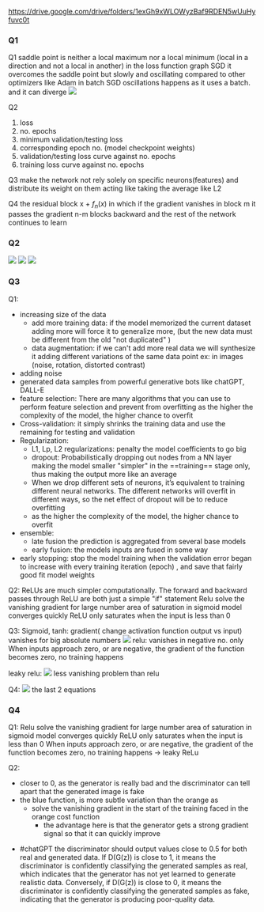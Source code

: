 https://drive.google.com/drive/folders/1exGh9xWLOWyzBaf9RDEN5wUuHyfuvc0t

### Q1
Q1
saddle point is neither a local maximum nor a local minimum (local in a direction and not a local in another) in the loss function graph
SGD it overcomes the saddle point but slowly and oscillating  compared to other optimizers like Adam 
in batch SGD oscillations happens as it uses a batch. and it can diverge
![](attachment/d811c90aad25160d5e22414ed6755423.png)

Q2
1) loss
2) no. epochs
3) minimum validation/testing  loss
4) corresponding epoch no. (model checkpoint weights)
5) validation/testing loss curve against no. epochs 
6) training loss curve against no. epochs 

Q3
make the network not rely solely on specific neurons(features) and distribute its weight on them acting like taking the average like L2

Q4 
the residual block x + $f_{n}(x)$
in which if the gradient vanishes in block m it passes the gradient n-m blocks backward and the rest of the network continues to learn

### Q2
![](attachment/7fb5c9a678c27e124ac054b43ec84ed0.jpeg)
![](attachment/300df5acc25824dbecab8e6684bae76c.jpeg)
![](attachment/0dbe67d0fb1d390fc527057fc39e4529.jpeg)




### Q3
Q1: 
- increasing size of the data
	- add more training data: if the model memorized the current dataset adding more will force it to generalize more, (but the new data must be different from the old "not duplicated" )
	- data augmentation: if we can't add more real data we will synthesize it adding different variations of the same data point ex: in images (noise, rotation, distorted contrast)
- adding noise 
- generated data samples from powerful generative bots like chatGPT, DALL-E
- feature selection: 
	There are many algorithms that you can use to perform feature selection and prevent from overfitting
	as the higher the complexity of the model, the higher chance to overfit
- Cross-validation: it simply shrinks the training data and use the remaining for testing and validation 
- Regularization: 
	- L1, Lp, L2 regularizations: penalty the model coefficients to go big
	- dropout: Probabilistically dropping out nodes from a NN layer making the model smaller "simpler" in the ==training== stage only, thus making the output more like an average 
	- When we drop different sets of neurons, it’s equivalent to training different neural networks. The different networks will overfit in different ways, so the net effect of dropout will be to reduce overfitting
	- as the higher the complexity of the model, the higher chance to overfit
- ensemble: 
	- late fusion the prediction is aggregated from several base models
	- early fusion: the models inputs are fused in some way 
- early stopping: stop the model training when the validation error began to increase with every training iteration (epoch) , and save that fairly good fit model weights 

Q2: 
ReLUs are much simpler computationally. The forward and backward passes through ReLU are both just a simple "if" statement
Relu solve the vanishing gradient for large number area of saturation in sigmoid 
model converges quickly
ReLU only saturates when the input is less than 0

Q3: 
Sigmoid, tanh: gradient( change activation function output vs input) vanishes for big absolute numbers 
![](attachment/4dc8dbb4308574ba088ea96068e3eccc.png)
relu: vanishes in negative no. only 
When inputs approach zero, or are negative, the gradient of the function becomes zero, no training happens

leaky relu: ![](attachment/fd0ece04b380f1e394ea935179ce9789.png)
less vanishing problem than relu

Q4: 
![](attachment/a19fe708ca2c8f3ef2e0ed359d9f2437.png)
the last 2 equations


### Q4
Q1: 
Relu solve the vanishing gradient for large number area of saturation in sigmoid 
model converges quickly
ReLU only saturates when the input is less than 0
When inputs approach zero, or are negative, the gradient of the function becomes zero, no training happens
-> leaky ReLu

Q2:
* closer to 0, as the generator is really bad and the discriminator can tell apart that the generated image is fake 
* the blue function, is more subtle variation than the orange as
	* solve the vanishing gradient in the start of the training faced in the orange cost function
		* the advantage here is that the generator gets a strong gradient signal so that it can quickly improve
<!-- %% 	* intuition: the generator seeks to maximize the probability of images being real, instead of minimizing the probability of an image being fake %% -->

<!-- %% * close to 1, that's mean the generator can now generate data that's as good as real and the discriminator classifies it as real ($P_G = P_{data}$) %% -->

* #chatGPT the discriminator should output values close to 0.5 for both real and generated data. If D(G(z)) is close to 1, it means the discriminator is confidently classifying the generated samples as real, which indicates that the generator has not yet learned to generate realistic data. Conversely, if D(G(z)) is close to 0, it means the discriminator is confidently classifying the generated samples as fake, indicating that the generator is producing poor-quality data.